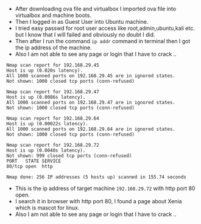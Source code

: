 * After downloading ova file and virtualbox I imported ova file into virtualbox and machine boots.
* Then I logged in as Guest User into Ubuntu machine.
* I tried easy passwd for root user access like root,admin,ubuntu,kali etc. but I know that I will failed and obviously no doubt I did.
* Then after I run the command `ip addr` command in terminal then I got the ip address of the machine. 
* Also I am not able to see any page or login that I have to crack ..
~~~
Nmap scan report for 192.168.29.45
Host is up (0.020s latency).
All 1000 scanned ports on 192.168.29.45 are in ignored states.
Not shown: 1000 closed tcp ports (conn-refused)

Nmap scan report for 192.168.29.47
Host is up (0.0086s latency).
All 1000 scanned ports on 192.168.29.47 are in ignored states.
Not shown: 1000 closed tcp ports (conn-refused)

Nmap scan report for 192.168.29.64
Host is up (0.00022s latency).
All 1000 scanned ports on 192.168.29.64 are in ignored states.
Not shown: 1000 closed tcp ports (conn-refused)

Nmap scan report for 192.168.29.72
Host is up (0.0040s latency).
Not shown: 999 closed tcp ports (conn-refused)
PORT   STATE SERVICE
80/tcp open  http

Nmap done: 256 IP addresses (5 hosts up) scanned in 155.74 seconds
~~~

* This is the ip address of target machine `192.168.29.72`  with http port 80 open.
* I search it in browser with http port 80, I found a page about Xenia which is mascot for linux.
* Also I am not able to see any page or login that I have to crack ..
